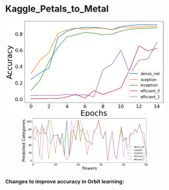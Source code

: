 # Kaggle_Petals_to_Metal

<p align="center">
<img src="https://github.com/maneesh51/Kaggle_Petals_to_Metal/blob/main/Fig1.png" width="500">
<img src="https://github.com/maneesh51/Kaggle_Petals_to_Metal/blob/main/Fig2.png"width="400">
</p>

### Changes to improve accuracy in Orbit learning:
